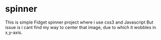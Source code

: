 # spinner
This is simple Fidget spinner project where i use css3 and Javascript
But issue is i cant find my way to center that image, due to which it wobbles in x,y-axis.
